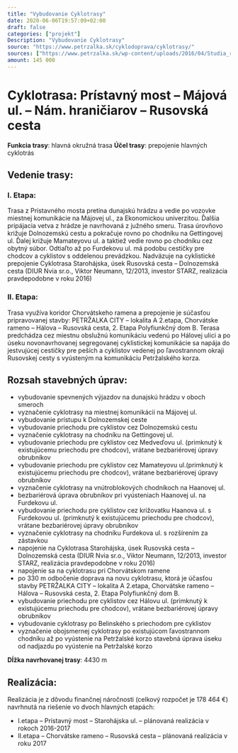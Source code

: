```yaml
---
title: "Vybudovanie Cyklotrasy"
date: 2020-06-06T19:57:09+02:00
draft: false
categories: ["projekt"]
Description: "Vybudovanie Cyklotrasy"
source: "https://www.petrzalka.sk/cyklodoprava/cyklotrasy/"
sources: ["https://www.petrzalka.sk/wp-content/uploads/2016/04/Studia_rozvoja_cyklistickej_dopravy.pdf", "https://www.petrzalka.sk/wp-content/uploads/2016/04/Cyklotrasa_celkova_situacia.pdf", "https://cyklokoalicia.sk/wp-content/uploads/2013/11/STAROHAJSKA-SITUACIA-1-DSP.pdf", "https://www.petrzalka.sk/2015-11-16-cyklotrasa-starohajska-usek-rusovska-cesta-dolnozemska-cesta/", "https://cyklokoalicia.sk/wp-content/uploads/2013/11/O4-Cyklotrasa_celkova_situacia-maj-2016.pdf", "https://cyklokoalicia.sk/wp-content/uploads/2018/06/Akc%CC%8Cny%CC%81-pla%CC%81n-cyklistickej-a-pes%CC%8Cej-dopravy2018.pdf", "https://zastupitelstvo.bratislava.sk/data/att/41761.pdf", "https://cyklokoalicia.sk/wp-content/uploads/2018/06/Zasady-rozvoja-cyklistickej-dopravy-Bratislava-1743-2014.pdf", "https://cyklokoalicia.sk/cyklotrasy/radialy/"]
amount: 145 000
---
```


# Cyklotrasa: Prístavný most – Májová ul. – Nám. hraničiarov – Rusovská cesta

**Funkcia trasy**: hlavná okružná trasa
**Účel trasy**: prepojenie hlavných cyklotrás

## Vedenie trasy:

### I. Etapa:

Trasa z Prístavného mosta pretína dunajskú hrádzu a vedie po vozovke miestnej komunikácie na Májovej ul., za Ekonomickou univerzitou. Ďalšia pripájacia vetva z hrádze je navrhovaná z južného smeru. Trasa úrovňovo križuje Dolnozemskú cestu a pokračuje rovno po chodníku na Gettingovej ul. Ďalej križuje Mamateyovu ul. a taktiež vedie rovno po chodníku cez obytný súbor. Odtiaľto až po Furdekovu ul. má podobu cestičky pre chodcov a cyklistov s oddelenou prevádzkou. Nadväzuje na cyklistické prepojenie Cyklotrasa Starohájska, úsek Rusovská cesta – Dolnozemská cesta (DIUR Nvia sr.o., Viktor Neumann, 12/2013, investor STARZ, realizácia pravdepodobne v roku 2016)

### II. Etapa:

Trasa využíva koridor Chorvátskeho ramena a prepojenie je súčasťou pripravovanej stavby: PETRŽALKA CITY – lokalita A 2.etapa, Chorvátske rameno – Hálova – Rusovská cesta, 2. Etapa Polyfiunkčný dom B. Terasa predchádza cez miestnu obslužnú komunikáciu vedenú po Hálovej ulici a po úseku novonavrhovanej segregovanej cyklistickej komunikácie sa napája do jestvujúcej cestičky pre peších a cyklistov vedenej po ľavostrannom okraji Rusovskej cesty s vyústeným na komunikáciu Petržalského korza.
 
## Rozsah stavebných úprav:

* vybudovanie spevnených výjazdov na dunajskú hrádzu v oboch smeroch
* vyznačenie cyklotrasy na miestnej komunikácii na Májovej ul.
* vybudovanie prístupu k Dolnozemskej ceste
* vybudovanie priechodu pre cyklistov cez Dolnozemskú cestu
* vyznačenie cyklotrasy na chodníku na Gettingovej ul.
* vybudovanie priechodu pre cyklistov cez Medveďovu ul.
(primknutý k existujúcemu priechodu pre chodcov), vrátane bezbariérovej úpravy obrubníkov
* vybudovanie priechodu pre cyklistov cez Mamateyovu ul.(primknutý k existujúcemu priechodu pre chodcov), vrátane bezbariérovej úpravy obrubníkov
* vyznačenie cyklotrasy na vnútroblokových chodníkoch na Haanovej ul.
* bezbariérová úprava obrubníkov pri vyústeniach Haanovej ul. na Furdekovu ul.
* vybudovanie priechodu pre cyklistov cez križovatku Haanova ul. s Furdekovou ul. (primknutý k existujúcemu priechodu pre chodcov), vrátane bezbariérovej úpravy obrubníkov
* vyznačenie cyklotrasy na chodníku Furdekova ul. s rozšírením za zástavkou
* napojenie na Cyklotrasa Starohájska, úsek Rusovská cesta – Dolnozemská cesta (DIUR Nvia sr.o., Viktor Neumann, 12/2013, investor STARZ, realizácia pravdepodobne v roku 2016)
* napojenie sa na cyklotrasu pri Chorvátskom ramene
* po 330 m odbočenie doprava na novu cyklotrasu, ktorá je účasťou stavby PETRŽALKA CITY – lokalita A 2.etapa, Chorvátske rameno – Hálova – Rusovská cesta, 2. Etapa Polyfiunkčný dom B.
* vybudovanie priechodu pre cyklistov cez Hálovu ul. (primknutý k existujúcemu priechodu pre chodcov), vrátane bezbariérovej úpravy obrubníkov
* vybudovanie cyklotrasy po Belinského s priechodom pre cyklistov
* vyznačenie obojsmernej cyklotrasy po existujúcom ľavostrannom chodníku až po vyústenie na Petržalské korzo
stavebná úprava úseku od nadjazdu po vyústenie na Petržalské korzo
 
**Dĺžka navrhovanej trasy**: 4430 m

 
## Realizácia:

Realizácia je z dôvodu finančnej náročnosti (celkový rozpočet je 178 464 €) navrhnutá na riešenie vo dvoch hlavných etapách:

* I.etapa – Prístavný most – Starohájska ul. – plánovaná realizácia v rokoch 2016-2017
* II.etapa – Chorvátske rameno – Rusovská cesta – plánovaná realizácia v roku 2017

